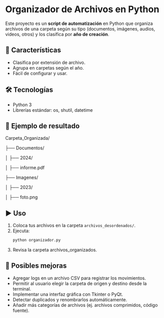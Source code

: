 # Organizador de Archivos en Python

Este proyecto es un **script de automatización** en Python que organiza archivos de una carpeta según su tipo (documentos, imágenes, audios, videos, otros) y los clasifica por **año de creación**.

## 🚀 Características
- Clasifica por extensión de archivo.
- Agrupa en carpetas según el año.
- Fácil de configurar y usar.

## 🛠️ Tecnologías
- Python 3
- Librerías estándar: os, shutil, datetime

## 📂 Ejemplo de resultado

Carpeta_Organizada/

├── Documentos/

│ ├── 2024/

│ ├── informe.pdf

├── Imagenes/

│ ├── 2023/

│ ├── foto.png


## ▶️ Uso
1. Coloca tus archivos en la carpeta `archivos_desordenados/`.
2. Ejecuta:
   ```bash
   python organizador.py
3. Revisa la carpeta archivos_organizados.

## 🔮 Posibles mejoras
- Agregar logs en un archivo CSV para registrar los movimientos.
- Permitir al usuario elegir la carpeta de origen y destino desde la terminal.
- Implementar una interfaz gráfica con Tkinter o PyQt.
- Detectar duplicados y renombrarlos automáticamente.
- Añadir más categorías de archivos (ej. archivos comprimidos, código fuente).
